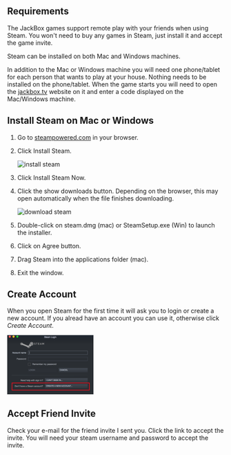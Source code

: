 ## Requirements

The JackBox games support remote play with your friends when using Steam. You won't need to buy any games in Steam, just install it and accept the game invite.

Steam can be installed on both Mac and Windows machines.

In addition to the Mac or Windows machine you will need one phone/tablet for each person that wants to play at your house. Nothing needs to be installed on the phone/tablet. When the game starts you will need to open the [jackbox.tv](https://jackbox.tv/) website on it and enter a code displayed on the Mac/Windows machine.

## Install Steam on Mac or Windows

1. Go to <a href="http://steampowered.com" target="_blank">steampowered.com</a> in your browser.
2. Click Install Steam.

    ![install steam](https://www.imore.com/sites/imore.com/files/styles/xlarge/public/field/image/2017/02/install-steam-mac-screens-01.jpeg?itok=SemxWYi8)

3. Click Install Steam Now.
4. Click the show downloads button. Depending on the browser, this may open automatically when the file finishes downloading. 

    ![download steam](https://www.imore.com/sites/imore.com/files/styles/xlarge/public/field/image/2017/02/install-steam-mac-screens-02.jpeg?itok=MtM_-I6M)

5. Double-click on steam.dmg (mac) or SteamSetup.exe (Win) to launch the installer.
6. Click on Agree button.
7. Drag Steam into the applications folder (mac).
8. Exit the window.

## Create Account

When you open Steam for the first time it will ask you to login or create a new account. If you alread have an account you can use it, otherwise click *Create Account*.

<img src="../assets/images/SteamCreateAccount.png" alt="create account" width="200"/>

## Accept Friend Invite

Check your e-mail for the friend invite I sent you. Click the link to accept the invite. You will need your steam username and password to accept the invite.